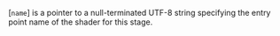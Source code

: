 [`name`] is a pointer to a null-terminated UTF-8 string specifying
the entry point name of the shader for this stage.